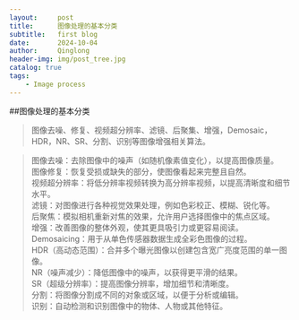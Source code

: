 ```yaml
---
layout:     post
title:      图像处理的基本分类
subtitle:   first blog
date:       2024-10-04
author:     Qinglong
header-img: img/post_tree.jpg
catalog: true
tags:
    - Image process
---
```

##图像处理的基本分类

>图像去噪、修复、视频超分辨率、滤镜、后聚集、增强，Demosaic，HDR，NR、SR、分割、识别等图像增强相关算法。

>图像去噪：去除图像中的噪声（如随机像素值变化），以提高图像质量。  
>图像修复：恢复受损或缺失的部分，使图像看起来完整且自然。  
>视频超分辨率：将低分辨率视频转换为高分辨率视频，以提高清晰度和细节水平。  
>滤镜：对图像进行各种视觉效果处理，例如色彩校正、模糊、锐化等。  
>后聚焦：模拟相机重新对焦的效果，允许用户选择图像中的焦点区域。    
>增强：改善图像的整体外观，使其更具吸引力或更容易阅读。    
>Demosaicing：用于从单色传感器数据生成全彩色图像的过程。  
>HDR（高动态范围）：合并多个曝光图像以创建包含宽广亮度范围的单一图像。    
>NR（噪声减少）：降低图像中的噪声，以获得更平滑的结果。  
>SR（超级分辨率）：提高图像分辨率，增加细节和清晰度。  
>分割：将图像分割成不同的对象或区域，以便于分析或编辑。  
>识别：自动检测和识别图像中的物体、人物或其他特征。
   

   

   

   